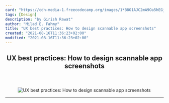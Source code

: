 ```yaml
---
card: "https://cdn-media-1.freecodecamp.org/images/1*B8O1AJC2mA9Oa5hEGjqbGg.png"
tags: [Design]
description: "by Girish Rawat"
author: "Milad E. Fahmy"
title: "UX best practices: How to design scannable app screenshots"
created: "2021-08-16T11:36:23+02:00"
modified: "2021-08-16T11:36:23+02:00"
---
```

<div class="site-wrapper">
<main id="site-main" class="site-main outer">
<div class="inner">
<article class="post-full post tag-design tag-mobile-app-development tag-user-experience tag-ux tag-technology ">
<header class="post-full-header">
<h1 class="post-full-title">UX best practices: How to design scannable app screenshots</h1>
</header>
<figure class="post-full-image">
<picture>
<source media="(max-width: 700px)" sizes="1px" srcset="data:image/gif;base64,R0lGODlhAQABAIAAAAAAAP///yH5BAEAAAAALAAAAAABAAEAAAIBRAA7 1w">
<source media="(min-width: 701px)" sizes="(max-width: 800px) 400px,
(max-width: 1170px) 700px,
1400px" srcset="https://cdn-media-1.freecodecamp.org/images/1*B8O1AJC2mA9Oa5hEGjqbGg.png 300w,
https://cdn-media-1.freecodecamp.org/images/1*B8O1AJC2mA9Oa5hEGjqbGg.png 600w,
https://cdn-media-1.freecodecamp.org/images/1*B8O1AJC2mA9Oa5hEGjqbGg.png 1000w,
https://cdn-media-1.freecodecamp.org/images/1*B8O1AJC2mA9Oa5hEGjqbGg.png 2000w">
<img onerror="this.style.display='none'" src="https://cdn-media-1.freecodecamp.org/images/1*B8O1AJC2mA9Oa5hEGjqbGg.png" alt="UX best practices: How to design scannable app screenshots">
</picture>
</figure>
<section class="post-full-content">
<div class="post-content medium-migrated-article">
</div>
<hr>
</section>
</article>
</div>
</main>
</div>
<!-- Google Tag Manager (noscript) -->
<!-- End Google Tag Manager (noscript) -->
